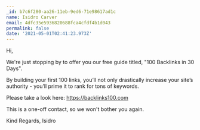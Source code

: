 ```yaml
---
_id: b7c6f280-aa26-11eb-9ed6-71e98617ad1c
name: Isidro Carver
email: 4dfc35e5936820688fca4cfdf4b1d043
permalink: false
date: '2021-05-01T02:41:23.973Z'
---
```

Hi,

We're just stopping by to offer you our free guide titled, "100 Backlinks in 30 Days".

By building your first 100 links, you’ll not only drastically increase your site’s authority - you’ll prime it to rank for tons of keywords.

Please take a look here: https://backlinks100.com

This is a one-off contact, so we won't bother you again.

Kind Regards,
Isidro
